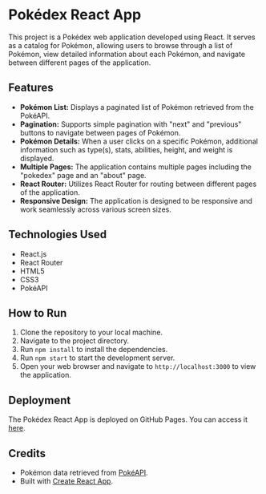 # Pokédex React App

This project is a Pokédex web application developed using React. It serves as a catalog for Pokémon, allowing users to browse through a list of Pokémon, view detailed information about each Pokémon, and navigate between different pages of the application.

## Features

- **Pokémon List:** Displays a paginated list of Pokémon retrieved from the PokéAPI.
- **Pagination:** Supports simple pagination with "next" and "previous" buttons to navigate between pages of Pokémon.
- **Pokémon Details:** When a user clicks on a specific Pokémon, additional information such as type(s), stats, abilities, height, and weight is displayed.
- **Multiple Pages:** The application contains multiple pages including the "pokedex" page and an "about" page.
- **React Router:** Utilizes React Router for routing between different pages of the application.
- **Responsive Design:** The application is designed to be responsive and work seamlessly across various screen sizes.

## Technologies Used

- React.js
- React Router
- HTML5
- CSS3
- PokéAPI

## How to Run

1. Clone the repository to your local machine.
2. Navigate to the project directory.
3. Run `npm install` to install the dependencies.
4. Run `npm start` to start the development server.
5. Open your web browser and navigate to `http://localhost:3000` to view the application.

## Deployment

The Pokédex React App is deployed on GitHub Pages. You can access it [here](https://jakubcerovsky.github.io/Pokedex/).

## Credits

- Pokémon data retrieved from [PokéAPI](https://pokeapi.co/).
- Built with [Create React App](https://create-react-app.dev/).
